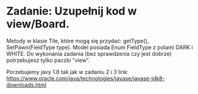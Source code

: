 # Zadanie: Uzupełnij kod w view/Board.
Metody w klasie Tile, które mogą się przydać: getType(), SetPawn(FieldType type).
Model posiada Enum FieldType z polami DARK i WHITE. Do wykonania zadania (bez sprawdzenia czy jest dobrze) potrzebujesz tylko paczki "view".

Porzebujemy javy 1.8 tak jak w zadaniu 2 i 3
link: https://www.oracle.com/java/technologies/javase/javase-jdk8-downloads.html
